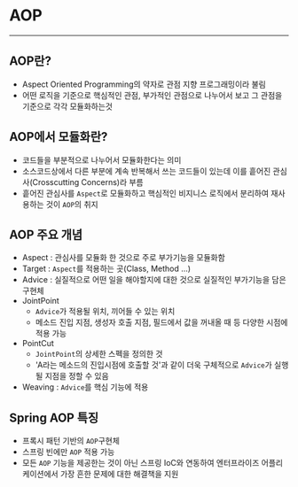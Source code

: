 # AOP
------------
## AOP란?
- Aspect Oriented Programming의 약자로 관점 지향 프로그래밍이라 불림
- 어떤 로직을 기준으로 핵심적인 관점, 부가적인 관점으로 나누어서 보고 그 관점을 기준으로 각각 모듈화하는것

## AOP에서 모듈화란?
- 코드들을 부분적으로 나누어서 모듈화한다는 의미
- 소스코드상에서 다른 부분에 계속 반복해서 쓰는 코드들이 있는데 이를 흩어진 관심사(Crosscutting Concerns)라 부름
- 흩어진 관심사를 `Aspect`로 모듈화하고 핵심적인 비지니스 로직에서 분리하여 재사용하는 것이 `AOP`의 취지

## AOP 주요 개념
- Aspect : 관심사를 모듈화 한 것으로 주로 부가기능을 모듈화함
- Target : `Aspect`를 적용하는 곳(Class, Method ...)
- Advice : 실질적으로 어떤 일을 해야할지에 대한 것으로 실질적인 부가기능을 담은 구현체
- JointPoint
  - `Advice`가 적용될 위치, 끼어들 수 있는 위치
  - 메소드 진입 지점, 생성자 호출 지점, 필드에서 값을 꺼내올 때 등 다양한 시점에 적용 가능
- PointCut
  - `JointPoint`의 상세한 스펙을 정의한 것
  - 'A라는 메소드의 진입시점에 호출할 것'과 같이 더욱 구체적으로 `Advice`가 실행될 지점을 정할 수 있음
- Weaving : `Advice`를 핵심 기능에 적용

## Spring AOP 특징
- 프록시 패턴 기반의 `AOP`구현체
- 스프링 빈에만 `AOP` 적용 가능
- 모든 `AOP` 기능을 제공한는 것이 아닌 스프링 IoC와 연동하여 엔터프라이즈 어플리케이션에서 가장 흔한 문제에 대한 해결책을 지원
